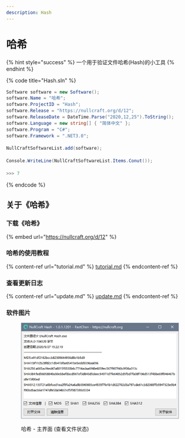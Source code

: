 ```yaml
---
description: Hash
---
```


# 哈希

{% hint style="success" %}
一个用于验证文件哈希(Hash)的小工具
{% endhint %}

{% code title="Hash.sln" %}
```csharp
Software software = new Software();
software.Name = "哈希";
software.ProjectID = "Hash";
software.Release = "https://nullcraft.org/d/12";
software.ReleaseDate = DateTime.Parse("2020,12,25").ToString();
software.Language = new string[] { "简体中文" };
software.Program = "C#";
software.Framework = ".NET3.0";

NullCraftSoftwareList.add(software);

Console.WriteLine(NullCraftSoftwareList.Items.Conut());

>>> 7
```
{% endcode %}

## 关于《哈希》

### 下载《哈希》

{% embed url="https://nullcraft.org/d/12" %}

### 哈希的使用教程

{% content-ref url="tutorial.md" %}
[tutorial.md](tutorial.md)
{% endcontent-ref %}

### 查看更新日志

{% content-ref url="update.md" %}
[update.md](update.md)
{% endcontent-ref %}

### 软件图片

<figure><img src="../../.gitbook/assets/hash_1.png" alt=""><figcaption><p>哈希 - 主界面 (查看文件状态)</p></figcaption></figure>
